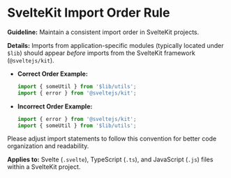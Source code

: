 # SvelteKit Import Order Rule

**Guideline:** Maintain a consistent import order in SvelteKit projects.

**Details:**
Imports from application-specific modules (typically located under `$lib`) should appear *before* imports from the SvelteKit framework (`@sveltejs/kit`).

*   **Correct Order Example:**
    ```typescript
    import { someUtil } from '$lib/utils';
    import { error } from '@sveltejs/kit';
    ```

*   **Incorrect Order Example:**
    ```typescript
    import { error } from '@sveltejs/kit';
    import { someUtil } from '$lib/utils';
    ```

Please adjust import statements to follow this convention for better code organization and readability.

**Applies to:** Svelte (`.svelte`), TypeScript (`.ts`), and JavaScript (`.js`) files within a SvelteKit project.
